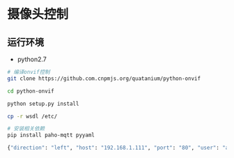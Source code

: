 # 摄像头控制

## 运行环境
- python2.7

```bash
# 编译onvif控制
git clone https://github.com.cnpmjs.org/quatanium/python-onvif

cd python-onvif 

python setup.py install

cp -r wsdl /etc/

# 安装相关依赖
pip install paho-mqtt pyyaml
```

```bash
{"direction": "left", "host": "192.168.1.111", "port": "80", "user": "admin", "password": "123456"}
```